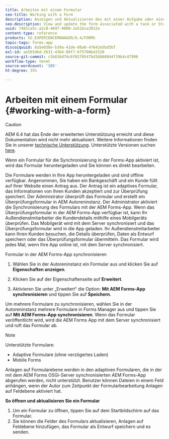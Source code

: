 ```yaml
---
title: Arbeiten mit einem Formular
seo-title: Working with a Form
description: Anzeigen und Aktualisieren des mit einer Aufgabe oder einem Startpunkt verknüpften Formulars in der AEM Forms-App
seo-description: View and update the form associated with a task or Startpoint in the AEM Forms app
uuid: 7481ca5c-a2c0-4697-9008-1e51bce2012e
content-type: reference
products: SG_EXPERIENCEMANAGER/6.4/FORMS
topic-tags: forms-app
discoiquuid: 8a5e038e-b39a-41de-88a0-47642e5bd5bf
exl-id: ae565dbd-2631-4364-89f7-675700b43320
source-git-commit: c5b816d74c6f02f85476d16868844f39b4c47996
workflow-type: tm+mt
source-wordcount: '385'
ht-degree: 35%

---
```


# Arbeiten mit einem Formular {#working-with-a-form}

>[!CAUTION]
>
>AEM 6.4 hat das Ende der erweiterten Unterstützung erreicht und diese Dokumentation wird nicht mehr aktualisiert. Weitere Informationen finden Sie in unserer [technische Unterstützung](https://helpx.adobe.com/de/support/programs/eol-matrix.html). Unterstützte Versionen suchen [here](https://experienceleague.adobe.com/docs/?lang=de).

Wenn ein Formular für die Synchronisierung in der Forms-App aktiviert ist, wird das Formular heruntergeladen und Sie können es direkt bearbeiten.

Die Formulare werden in Ihre App heruntergeladen und sind offline verfügbar. Angenommen, Sie haben ein Bankgeschäft und ein Kunde füllt auf Ihrer Website einen Antrag aus. Der Antrag ist ein adaptives Formular, das Informationen von Ihren Kunden akzeptiert und zur Überprüfung speichert. Der Administrator überprüft das Formular und erstellt ein Überprüfungsformular in AEM Autoreninstanz. Der Administrator aktiviert die Synchronisierung des Formulars mit der AEM Forms-App. Wenn das Überprüfungsformular in der AEM Forms-App verfügbar ist, kann Ihr Außendienstmitarbeiter die Kundendetails mithilfe eines Mobilgeräts überprüfen. Das Mobilgerät wird mit dem Server synchronisiert und das Überprüfungsformular wird in die App geladen. Ihr Außendienstmitarbeiter kann Ihren Kunden besuchen, die Details überprüfen, Daten als Entwurf speichern oder das Überprüfungsformular übermitteln. Das Formular wird jedes Mal, wenn Ihre App online ist, mit dem Server synchronisiert.

Formular in der AEM Forms-App synchronisieren

1. Wählen Sie in der Autoreninstanz ein Formular aus und klicken Sie auf **Eigenschaften anzeigen**.

1. Klicken Sie auf der Eigenschaftenseite auf **Erweitert**.
1. Aktivieren Sie unter „Erweitert“ die Option: **Mit AEM Forms-App synchronisieren** und tippen Sie auf **Speichern**.

Um mehrere Formulare zu synchronisieren, wählen Sie in der Autoreninstanz mehrere Formulare in Forms Manager aus und tippen Sie auf **Mit AEM Forms-App synchronisieren**. Wenn das Formular veröffentlicht wird, wird die AEM Forms App mit dem Server synchronisiert und ruft das Formular ab.

>[!NOTE]
>
>Unterstützte Formulare:
>
>* Adaptive Formulare (ohne verzögertes Laden)
>* Mobile Forms
>
>Anlagen auf Formularebene werden in den adaptiven Formularen, die in der mit dem AEM Forms OSGi-Server synchronisierten AEM Forms-App abgerufen werden, nicht unterstützt. Benutzer können Dateien in einem Feld anhängen, wenn der Autor zum Zeitpunkt der Formularbearbeitung Anlagen auf Feldebene aktiviert hat.

**So öffnen und aktualisieren Sie ein Formular**

1. Um ein Formular zu öffnen, tippen Sie auf dem Startbildschirm auf das Formular.
1. Sie können die Felder des Formulars aktualisieren, Anlagen auf Feldebene hinzufügen, das Formular als Entwurf speichern und es senden.
